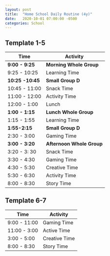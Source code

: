```yaml
---
layout: post
title:  "Home School Daily Routine (4y)"
date:   2020-10-01 07:00:00 -0500
categories: School
---
```


## Template 1-5

| Time          | Activity              |
|---------------|-----------------------|
| **9:00 - 9:25**   | **Morning Whole Group**   |
| 9:25 - 10:25  | Learning Time         |
| **10:25 -10:45**  | **Small Group D**         |
| 10:45 - 11:00 | Snack Time            |
| 11:00 - 12:00 | Activity Time         |
| 12:00 - 1:00  | Lunch                 |
| **1:00 - 1:15**   | **Lunch Whole Group**     |
| 1:15 - 1:55   | Learning Time         |
| **1:55-2:15**     | **Small Group D**         |
| 2:30 - 3:00   | Gaming Time           |
| **3:00 - 3:20**   | **Afternoon Whole Group** |
| 3:20 - 3: 30  | Snack Time            |
| 3:30 - 4:30   | Gaming Time           |
| 4:30 - 5:30   | Creative Time         |
| 5:30 - 6:30   | Activity Time         |
| 8:00 - 8:30   | Story Time            |

## Template 6-7

| Time         | Activity      |
|--------------|---------------|
| 9:00 - 11:00 | Gaming Time   |
| 11:00 - 3:00 | Active Time   |
| 3:00 - 5:00  | Creative Time |
| 8:00 - 8:30  | Story Time    |
